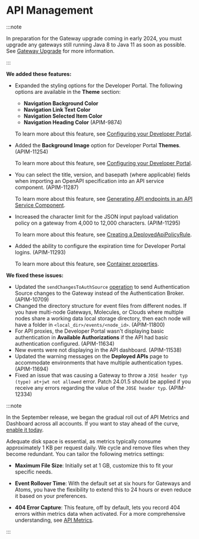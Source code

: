#  API Management

<head>
  <meta name="guidename" content="Release Notes"/>
  <meta name="context" content="GUID-600ad298-192e-44fe-9116-529aed1622cd"/>
</head>

:::note

In preparation for the Gateway upgrade coming in early 2024, you must upgrade any gateways still running Java 8 to Java 11 as soon as possible.  See [Gateway Upgrade](<../../API Management/Topics/api-Upgrading_an_API_Gateway_to_Java_11_bdcbc1ee-9505-489c-a600-86fdb7b10c2f.md>) for more information.

:::

<!-- API Management features and fixes are not included in the runtime release. -->

**We added these features:**

- Expanded the styling options for the Developer Portal. The following options are available in the **Theme** section:
  - **Navigation Background Color**
  - **Navigation Link Text Color** 
  - **Navigation Selected Item Color**
  - **Navigation Heading Color**
  (APIM-9874)

  To learn more about this feature, see [Configuring your Developer Portal](/docs/Atomsphere/API%20Management/Topics/api-Configuring_your_Developer_Portal_9e8dd158-a92c-439d-a89f-41b0cd3f05b3.md).

- Added the **Background Image** option for Developer Portal **Themes**. (APIM-11254)

  To learn more about this feature, see [Configuring your Developer Portal](<../../API Management/Topics/api-Configuring_your_Developer_Portal_9e8dd158-a92c-439d-a89f-41b0cd3f05b3.md>).

- You can select the title, version, and basepath (where applicable) fields when importing an OpenAPI specification into an API service component. (APIM-11287)

  To learn more about this feature, see [Generating API endpoints in an API Service Component](<../../API Management/Topics/api-Generating_API_endpoints_in_an_API_Service_component_from_an_external_file.md>).

- Increased the character limit for the JSON input payload validation policy on a gateway from 4,000 to 12,000 characters. (APIM-11295)

  To learn more about this feature, see [Creating a DeployedApiPolicyRule](<../../API Management/Topics/api-Creating_deployedapipolicyrule_3c534f30-dba9-4222-8916-ed876716f46a.md>).

- Added the ability to configure the expiration time for Developer Portal logins. (APIM-11293)

  To learn more about this feature, see [Container properties](<../../API Management/Topics/api-Container_properties_7db1ee5a-03b9-4d07-931b-4e863e7cc6de.md>).

**We fixed these issues:**

- Updated the `sendChangesToAuthSource` [operation](<../../API Management/Topics/api-Send_Changes_to_Authentication_Source_6065a23c-310d-423f-95f0-02ff8c3d47fa.md>) to send Authentication Source changes to the Gateway instead of the Authentication Broker. (APIM-10709)
-  Changed the directory structure for event files from different nodes. If you have multi-node Gateways, Molecules, or Clouds where multiple nodes share a working data local storage directory, then each node will have a folder in `<local_dir>/events/<node_id>`. (APIM-11800)
- For API proxies, the Developer Portal wasn't displaying basic authentication in **Available Authorizations** if the API had basic authentication configured. (APIM-11634)
- New events were not displaying in the API dashboard. (APIM-11538)
- Updated the warning messages on the **Deployed APIs** page to accommodate environments that have multiple authentication types. (APIM-11694)
- Fixed an issue that was causing a Gateway to throw a ``JOSE header typ (type) at+jwt not allowed`` error. Patch 24.01.5 should be applied if you receive any errors regarding the value of the ``JOSE header typ``. (APIM-12334)


:::note

In the September release, we began the gradual roll out of API Metrics and Dashboard across all accounts. If you want to stay ahead of the curve, [enable it today](/docs/Atomsphere/API%20Management/Topics/r-api-Dashboard_d7c56437-c100-436f-b3e4-bde7a80d11be.md).

Adequate disk space is essential, as metrics typically consume approximately 1 KB per request daily. We cycle and remove files when they become redundant. You can tailor the following metrics settings:

 - **Maximum File Size**: Initially set at 1 GB, customize this to fit your specific needs.

 - **Event Rollover Time**: With the default set at six hours for Gateways and Atoms, you have the flexibility to extend this to 24 hours or even reduce it based on your preferences.

  - **404 Error Capture**: This feature, off by default, lets you record 404 errors within metrics data when activated. For a more comprehensive understanding, see [API Metrics](/docs/Atomsphere/API%20Management/Topics/api-metrics_0e0f3adb-2fcb-4af5-bbd1-aee58d2e713f.md).

:::